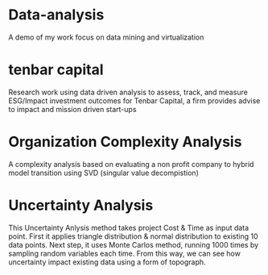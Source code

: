 # Data-analysis
A demo of my work focus on data mining and virtualization

# tenbar capital
Research work using data driven analysis to assess, track, and measure ESG/Impact investment outcomes for Tenbar Capital, a firm provides advise to impact and mission driven start-ups

# Organization Complexity Analysis
A complexity analysis based on evaluating a non profit company to hybrid model transition using SVD (singular value decompistion)

# Uncertainty Analysis
This Uncertainty Anlysis method takes project Cost & Time as input data point.  First it applies triangle distribution & normal distribution to existing 10 data points. Next step, it uses Monte Carlos method, running 1000 times by sampling random variables each time. From this way, we can see how uncertainty impact existing data using a form of topograph. 
